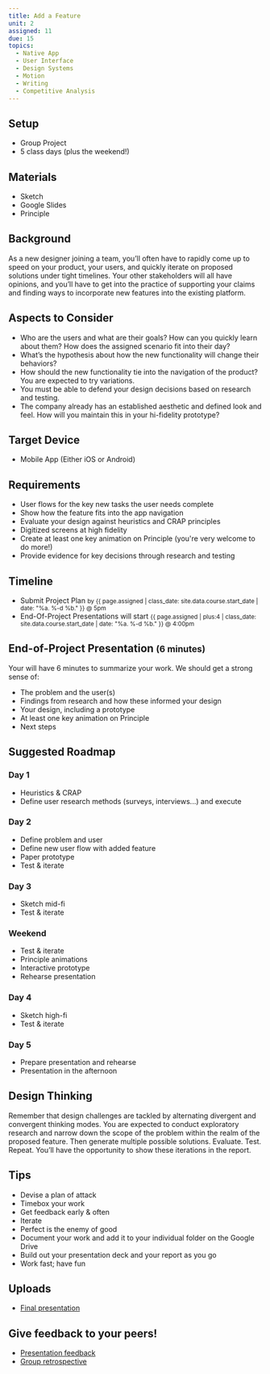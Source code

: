 ```yaml
---
title: Add a Feature
unit: 2
assigned: 11
due: 15
topics:
  - Native App
  - User Interface
  - Design Systems
  - Motion
  - Writing
  - Competitive Analysis
---
```

## Setup

* Group Project
* 5 class days (plus the weekend!)

## Materials

* Sketch
* Google Slides
* Principle

## Background

As a new designer joining a team, you’ll often have to rapidly come up to speed on your product, your users, and quickly iterate on proposed solutions under tight timelines. Your other stakeholders will all have opinions, and you’ll have to get into the practice of supporting your claims and finding ways to incorporate new features into the existing platform.

## Aspects to Consider

* Who are the users and what are their goals? How can you quickly learn about them? How does the assigned scenario fit into their day?
* What’s the hypothesis about how the new functionality will change their behaviors?
* How should the new functionality tie into the navigation of the product? You are expected to try variations.
* You must be able to defend your design decisions based on research and testing.
* The company already has an established aesthetic and defined look and feel. How will you maintain this in your hi-fidelity prototype?

## Target Device

* Mobile App (Either iOS or Android)

## Requirements

* User flows for the key new tasks the user needs complete
* Show how the feature fits into the app navigation
* Evaluate your design against heuristics and CRAP principles
* Digitized screens at high fidelity
* Create at least one key animation on Principle (you're very welcome to do more!)
* Provide evidence for key decisions through research and testing

## Timeline

* Submit Project Plan <small>by {{ page.assigned | class_date: site.data.course.start_date | date: "%a.&nbsp;%-d&nbsp;%b." }} @ 5pm</small>
* End-Of-Project Presentations will start <small>{{ page.assigned | plus:4 | class_date: site.data.course.start_date | date: "%a.&nbsp;%-d&nbsp;%b." }} @ 4:00pm</small>

## End-of-Project Presentation <small>(6 minutes)</small>

Your will have 6 minutes to summarize your work. We should get a strong sense of:

* The problem and the user(s)
* Findings from research and how these informed your design
* Your design, including a prototype
* At least one key animation on Principle
* Next steps

## Suggested Roadmap

### Day 1

* Heuristics & CRAP
* Define user research methods (surveys, interviews...) and execute

### Day 2

* Define problem and user
* Define new user flow with added feature
* Paper prototype
* Test & iterate

### Day 3

* Sketch mid-fi
* Test & iterate

### Weekend

* Test & iterate
* Principle animations
* Interactive prototype
* Rehearse presentation

### Day 4

* Sketch high-fi
* Test & iterate

### Day 5

* Prepare presentation and rehearse
* Presentation in the afternoon

## Design Thinking

Remember that design challenges are tackled by alternating divergent and convergent thinking modes. You are expected to conduct exploratory research and narrow down the scope of the problem within the realm of the proposed feature. Then generate multiple possible solutions. Evaluate. Test. Repeat. You’ll have the opportunity to show these iterations in the report.

## Tips

* Devise a plan of attack
* Timebox your work
* Get feedback early & often
* Iterate
* Perfect is the enemy of good
* Document your work and add it to your individual folder on the Google Drive
* Build out your presentation deck and your report as you go
* Work fast; have fun

## Uploads

* [Final presentation](https://drive.google.com/drive/u/2/folders/1Kwyg2OznrFg3kWhWFmI6EFlJ4dzKcim1)

## Give feedback to your peers!

* [Presentation feedback](https://drive.google.com/drive/u/2/folders/1BGYunKoCSPe2xPnwaUrx52hvTzABYNq0)
* [Group retrospective](https://drive.google.com/drive/u/2/folders/1Mo73u58lBn6HPBQxwVxn9a9Waxke0FFO)

